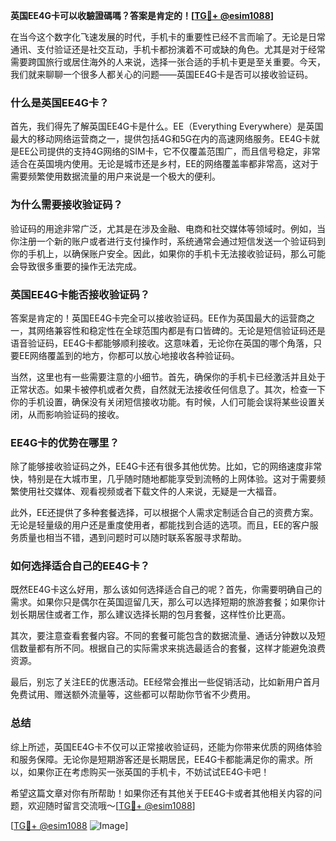 **英国EE4G卡可以收驗證碼嗎？答案是肯定的！[[TG💪+ @esim1088](https://t.me/s/esim1088)]**

在当今这个数字化飞速发展的时代，手机卡的重要性已经不言而喻了。无论是日常通讯、支付验证还是社交互动，手机卡都扮演着不可或缺的角色。尤其是对于经常需要跨国旅行或居住海外的人来说，选择一张合适的手机卡更是至关重要。今天，我们就来聊聊一个很多人都关心的问题——英国EE4G卡是否可以接收验证码。

### **什么是英国EE4G卡？**

首先，我们得先了解英国EE4G卡是什么。EE（Everything Everywhere）是英国最大的移动网络运营商之一，提供包括4G和5G在内的高速网络服务。EE4G卡就是EE公司提供的支持4G网络的SIM卡，它不仅覆盖范围广，而且信号稳定，非常适合在英国境内使用。无论是城市还是乡村，EE的网络覆盖率都非常高，这对于需要频繁使用数据流量的用户来说是一个极大的便利。

### **为什么需要接收验证码？**

验证码的用途非常广泛，尤其是在涉及金融、电商和社交媒体等领域时。例如，当你注册一个新的账户或者进行支付操作时，系统通常会通过短信发送一个验证码到你的手机上，以确保账户安全。因此，如果你的手机卡无法接收验证码，那么可能会导致很多重要的操作无法完成。

### **英国EE4G卡能否接收验证码？**

答案是肯定的！英国EE4G卡完全可以接收验证码。EE作为英国最大的运营商之一，其网络兼容性和稳定性在全球范围内都是有口皆碑的。无论是短信验证码还是语音验证码，EE4G卡都能够顺利接收。这意味着，无论你在英国的哪个角落，只要EE网络覆盖到的地方，你都可以放心地接收各种验证码。

当然，这里也有一些需要注意的小细节。首先，确保你的手机卡已经激活并且处于正常状态。如果卡被停机或者欠费，自然就无法接收任何信息了。其次，检查一下你的手机设置，确保没有关闭短信接收功能。有时候，人们可能会误将某些设置关闭，从而影响验证码的接收。

### **EE4G卡的优势在哪里？**

除了能够接收验证码之外，EE4G卡还有很多其他优势。比如，它的网络速度非常快，特别是在大城市里，几乎随时随地都能享受到流畅的上网体验。这对于需要频繁使用社交媒体、观看视频或者下载文件的人来说，无疑是一大福音。

此外，EE还提供了多种套餐选择，可以根据个人需求定制适合自己的资费方案。无论是轻量级的用户还是重度使用者，都能找到合适的选项。而且，EE的客户服务质量也相当不错，遇到问题时可以随时联系客服寻求帮助。

### **如何选择适合自己的EE4G卡？**

既然EE4G卡这么好用，那么该如何选择适合自己的呢？首先，你需要明确自己的需求。如果你只是偶尔在英国逗留几天，那么可以选择短期的旅游套餐；如果你计划长期居住或者工作，那么建议选择长期的包月套餐，这样性价比更高。

其次，要注意查看套餐内容。不同的套餐可能包含的数据流量、通话分钟数以及短信数量都有所不同。根据自己的实际需求来挑选最适合的套餐，这样才能避免浪费资源。

最后，别忘了关注EE的优惠活动。EE经常会推出一些促销活动，比如新用户首月免费试用、赠送额外流量等，这些都可以帮助你节省不少费用。

### **总结**

综上所述，英国EE4G卡不仅可以正常接收验证码，还能为你带来优质的网络体验和服务保障。无论你是短期游客还是长期居民，EE4G卡都能满足你的需求。所以，如果你正在考虑购买一张英国的手机卡，不妨试试EE4G卡吧！

希望这篇文章对你有所帮助！如果你还有其他关于EE4G卡或者其他相关内容的问题，欢迎随时留言交流哦～[[TG💪+ @esim1088](https://t.me/s/esim1088)] 

[[TG💪+ @esim1088](https://t.me/s/esim1088) ![Image](https://i.postimg.cc/4NQfJmqS/Snipaste-2025-05-13-00-14-12.png)]